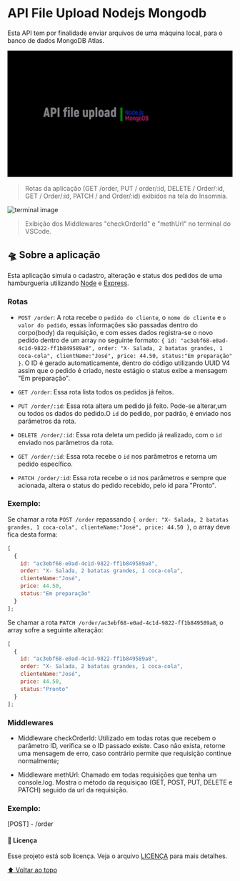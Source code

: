 # API File Upload Nodejs Mongodb
<!--This application simulates the registration of orders for a hamburger shop, including customer name, order description and value. The system later adds an ID, allows change, cancellation and displays the status of the order.
-->
Esta API tem por finalidade enviar arquivos de uma máquina local, para o banco de dados MongoDB Atlas.


<img src="/images/folder.png" alt="project folder">

<!--
> Routes screen: 
GET /order, PUT / order/:id, DELETE / Order/:id, GET / Order/:id, PATCH / and Order/:id using Insomnia.
-->
> Rotas da aplicação (GET /order, PUT / order/:id, DELETE / Order/:id, GET / Order/:id, PATCH / and Order/:id) exibidos na tela do Insomnia.

<img src="/assets/image-terminal.jpg" alt="terminal image">

> Exibição dos Middlewares "checkOrderId" e "methUrl" no terminal do VSCode.

## 🛸 Sobre a aplicação

Esta aplicação simula o cadastro, alteração e status dos pedidos de uma hamburgueria utilizando [Node](https://nodejs.org/en/) e [Express](https://expressjs.com/pt-br/).

### Rotas

- `POST /order`: A rota recebe o `pedido do cliente`, o `nome do cliente` e `o valor do pedido`, essas informações são passadas dentro do corpo(body) da requisição, e com esses dados registra-se o novo pedido dentro de um array no seguinte formato: `{ id: "ac3ebf68-e0ad-4c1d-9822-ff1b849589a8", order: "X- Salada, 2 batatas grandes, 1 coca-cola", clientName:"José", price: 44.50, status:"Em preparação" }`. O ID é gerado automaticamente, dentro do código utilizando UUID V4 assim que o pedido é criado, neste estágio o status exibe a mensagem "Em preparação".


- `GET /order`: Essa rota lista todos os pedidos já feitos.

- `PUT /order/:id`: Essa rota altera um pedido já feito. Pode-se alterar,um ou todos os dados do pedido.O `id` do pedido, por padrão, é enviado nos parâmetros da rota.

- `DELETE /order/:id`: Essa rota deleta um pedido já realizado, com o `id` enviado nos parâmetros da rota.

- `GET /order/:id`: Essa rota recebe o `id` nos parâmetros e retorna um pedido específico.

- `PATCH /order/:id`: Essa rota recebe o `id` nos parâmetros e sempre que acionada, altera o status do pedido recebido, pelo id para "Pronto".


### Exemplo:

Se chamar a rota `POST /order` repassando `{ order: "X- Salada, 2 batatas grandes, 1 coca-cola", clienteName:"José", price: 44.50 }`,
o array deve fica desta forma:

```js
[
  {
    id: "ac3ebf68-e0ad-4c1d-9822-ff1b849589a8",
    order: "X- Salada, 2 batatas grandes, 1 coca-cola",
    clienteName:"José", 
    price: 44.50,
    status:"Em preparação"
  }
];
```


Se chamar a rota `PATCH /order/ac3ebf68-e0ad-4c1d-9822-ff1b849589a8`,
o array sofre a seguinte alteração:

```js
[
  {
    id: "ac3ebf68-e0ad-4c1d-9822-ff1b849589a8",
    order: "X- Salada, 2 batatas grandes, 1 coca-cola",
    clienteName:"José", 
    price: 44.50,
    status:"Pronto"
  }
];
```

### Middlewares

- Middleware checkOrderId:
Utilizado em todas rotas que recebem o parâmetro ID, verifica se o ID passado existe. Caso não exista, retorne uma mensagem de erro, caso contrário permite que requisição continue normalmente;

- Middleware methUrl:
Chamado em todas requisições que tenha um console.log.
Mostra o método da requisiçao (GET, POST, PUT, DELETE e PATCH) seguido da url da requisição.

### Exemplo:
[POST] - /order




#### 📝 Licença

Esse projeto está sob licença. 
Veja o arquivo [LICENÇA](LICENSE.md) para mais detalhes.

[⬆ Voltar ao topo](#api-file-upload-nodejs-mongodb)<br>

 